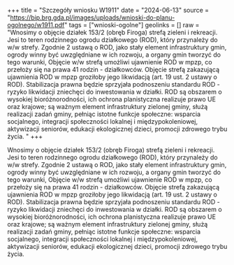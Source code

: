 +++
title = "Szczegóły wniosku W1911"
date = "2024-06-13"
source = "https://bip.brg.gda.pl/images/uploads/wnioski-do-planu-ogolnego/w1911.pdf"
tags = ["wnioski-ogolne"]
geolinks = []
raw = "Wnosimy o objęcie działek 153/2 (obręb Firoga) strefą zieleni i rekreacji. Jesi to teren rodzinnego ogrodu działkowego (ROD), który przynależy do w/w strefy. Zgodnie 2 ustawą o ROD, jako stały element infrastruktury gmin, ogrody winny być uwzględniane w ich rozwoju, a organy gmin tworzyć do tego warunki, Objęcie w/w strefą umożliwi ujawnienie ROD w mpzp, co przełoży się na prawa 41 rodzin - działkowców. Objęcie strefą zakazującą ujawnienia ROD w mpzp groziłoby jego likwidacją (art. 19 ust. 2 ustawy o ROD). Stabilizacja prawna będzie sprzyjała podnoszeniu standardu ROD - ryzyko likwidacji zniechęci do inwestowania w działki. ROD są obszarem o wysokiej bioróżnorodności, ich ochrona planistyczna realizuje prawo UE oraz krajowe; są ważnym element infrastruktury zielonej gminy, służą realizacji zadań gminy, pełniąc istotne funkcje społeczne: wsparcia socjalnego, integracji społeczności lokalnej i międzypokoleniowej, aktywizacji seniorów, edukacji ekologicznej dzieci, promocji zdrowego trybu życia. "
+++

Wnosimy o objęcie działek 153/2 (obręb Firoga) strefą zieleni i rekreacji. Jesi to teren rodzinnego
ogrodu działkowego (ROD), który przynależy do w/w strefy. Zgodnie 2 ustawą o ROD, jako stały element
infrastruktury gmin, ogrody winny być uwzględniane w ich rozwoju, a organy gmin tworzyć do tego warunki,
Objęcie w/w strefą umożliwi ujawnienie ROD w mpzp, co przełoży się na prawa 41 rodzin - działkowców. Objęcie
strefą zakazującą ujawnienia ROD w mpzp groziłoby jego likwidacją (art. 19 ust. 2 ustawy o ROD). Stabilizacja
prawna będzie sprzyjała podnoszeniu standardu ROD - ryzyko likwidacji zniechęci do inwestowania w działki.
ROD są obszarem o wysokiej bioróżnorodności, ich ochrona planistyczna realizuje prawo UE oraz krajowe; są
ważnym element infrastruktury zielonej gminy, służą realizacji zadań gminy, pełniąc istotne funkcje społeczne:
wsparcia socjalnego, integracji społeczności lokalnej i międzypokoleniowej, aktywizacji seniorów, edukacji
ekologicznej dzieci, promocji zdrowego trybu życia.



